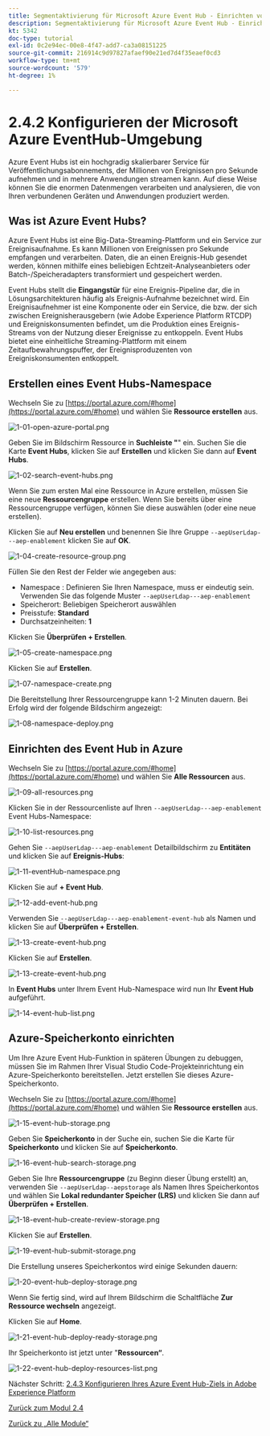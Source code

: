 ```yaml
---
title: Segmentaktivierung für Microsoft Azure Event Hub - Einrichten von Event Hub in Azure
description: Segmentaktivierung für Microsoft Azure Event Hub - Einrichten von Event Hub in Azure
kt: 5342
doc-type: tutorial
exl-id: 0c2e94ec-00e8-4f47-add7-ca3a08151225
source-git-commit: 216914c9d97827afaef90e21ed7d4f35eaef0cd3
workflow-type: tm+mt
source-wordcount: '579'
ht-degree: 1%

---
```


# 2.4.2 Konfigurieren der Microsoft Azure EventHub-Umgebung

Azure Event Hubs ist ein hochgradig skalierbarer Service für Veröffentlichungsabonnements, der Millionen von Ereignissen pro Sekunde aufnehmen und in mehrere Anwendungen streamen kann. Auf diese Weise können Sie die enormen Datenmengen verarbeiten und analysieren, die von Ihren verbundenen Geräten und Anwendungen produziert werden.

## Was ist Azure Event Hubs?

Azure Event Hubs ist eine Big-Data-Streaming-Plattform und ein Service zur Ereignisaufnahme. Es kann Millionen von Ereignissen pro Sekunde empfangen und verarbeiten. Daten, die an einen Ereignis-Hub gesendet werden, können mithilfe eines beliebigen Echtzeit-Analyseanbieters oder Batch-/Speicheradapters transformiert und gespeichert werden.

Event Hubs stellt die **Eingangstür** für eine Ereignis-Pipeline dar, die in Lösungsarchitekturen häufig als Ereignis-Aufnahme bezeichnet wird. Ein Ereignisaufnehmer ist eine Komponente oder ein Service, die bzw. der sich zwischen Ereignisherausgebern (wie Adobe Experience Platform RTCDP) und Ereigniskonsumenten befindet, um die Produktion eines Ereignis-Streams von der Nutzung dieser Ereignisse zu entkoppeln. Event Hubs bietet eine einheitliche Streaming-Plattform mit einem Zeitaufbewahrungspuffer, der Ereignisproduzenten von Ereigniskonsumenten entkoppelt.

## Erstellen eines Event Hubs-Namespace

Wechseln Sie zu [https://portal.azure.com/#home](https://portal.azure.com/#home) und wählen Sie **Ressource erstellen** aus.

![1-01-open-azure-portal.png](./images/101openazureportal.png)

Geben Sie im Bildschirm Ressource in **Suchleiste &quot;**&quot; ein. Suchen Sie die Karte **Event Hubs**, klicken Sie auf **Erstellen** und klicken Sie dann auf **Event Hubs**.

![1-02-search-event-hubs.png](./images/102searcheventhubs.png)

Wenn Sie zum ersten Mal eine Ressource in Azure erstellen, müssen Sie eine neue **Ressourcengruppe** erstellen. Wenn Sie bereits über eine Ressourcengruppe verfügen, können Sie diese auswählen (oder eine neue erstellen).

Klicken Sie auf **Neu erstellen** und benennen Sie Ihre Gruppe `--aepUserLdap---aep-enablement` klicken Sie auf **OK**.

![1-04-create-resource-group.png](./images/104createresourcegroup.png)

Füllen Sie den Rest der Felder wie angegeben aus:

- Namespace : Definieren Sie Ihren Namespace, muss er eindeutig sein. Verwenden Sie das folgende Muster `--aepUserLdap---aep-enablement`
- Speicherort: Beliebigen Speicherort auswählen
- Preisstufe: **Standard**
- Durchsatzeinheiten: **1**

Klicken Sie **Überprüfen + Erstellen**.

![1-05-create-namespace.png](./images/105createnamespace.png)

Klicken Sie auf **Erstellen**.

![1-07-namespace-create.png](./images/107namespacecreate.png)

Die Bereitstellung Ihrer Ressourcengruppe kann 1-2 Minuten dauern. Bei Erfolg wird der folgende Bildschirm angezeigt:

![1-08-namespace-deploy.png](./images/108namespacedeploy.png)

## Einrichten des Event Hub in Azure

Wechseln Sie zu [https://portal.azure.com/#home](https://portal.azure.com/#home) und wählen Sie **Alle Ressourcen** aus.

![1-09-all-resources.png](./images/109allresources.png)

Klicken Sie in der Ressourcenliste auf Ihren `--aepUserLdap---aep-enablement` Event Hubs-Namespace:

![1-10-list-resources.png](./images/110listresources.png)

Gehen Sie `--aepUserLdap---aep-enablement` Detailbildschirm zu **Entitäten** und klicken Sie auf **Ereignis-Hubs**:

![1-11-eventHub-namespace.png](./images/111eventhubnamespace.png)

Klicken Sie auf **+ Event Hub**.

![1-12-add-event-hub.png](./images/112addeventhub.png)

Verwenden Sie `--aepUserLdap---aep-enablement-event-hub` als Namen und klicken Sie auf **Überprüfen + Erstellen**.

![1-13-create-event-hub.png](./images/113createeventhub.png)

Klicken Sie auf **Erstellen**.

![1-13-create-event-hub.png](./images/113createeventhub1.png)

In **Event Hubs** unter Ihrem Event Hub-Namespace wird nun Ihr **Event Hub** aufgeführt.

![1-14-event-hub-list.png](./images/114eventhublist.png)

## Azure-Speicherkonto einrichten

Um Ihre Azure Event Hub-Funktion in späteren Übungen zu debuggen, müssen Sie im Rahmen Ihrer Visual Studio Code-Projekteinrichtung ein Azure-Speicherkonto bereitstellen. Jetzt erstellen Sie dieses Azure-Speicherkonto.

Wechseln Sie zu [https://portal.azure.com/#home](https://portal.azure.com/#home) und wählen Sie **Ressource erstellen** aus.

![1-15-event-hub-storage.png](./images/115eventhubstorage.png)

Geben Sie **Speicherkonto** in der Suche ein, suchen Sie die Karte für **Speicherkonto** und klicken Sie auf **Speicherkonto**.

![1-16-event-hub-search-storage.png](./images/116eventhubsearchstorage.png)

Geben Sie Ihre **Ressourcengruppe** (zu Beginn dieser Übung erstellt) an, verwenden Sie `--aepUserLdap--aepstorage` als Namen Ihres Speicherkontos und wählen Sie **Lokal redundanter Speicher (LRS)** und klicken Sie dann auf **Überprüfen + Erstellen**.

![1-18-event-hub-create-review-storage.png](./images/118eventhubcreatereviewstorage.png)

Klicken Sie auf **Erstellen**.

![1-19-event-hub-submit-storage.png](./images/119eventhubsubmitstorage.png)

Die Erstellung unseres Speicherkontos wird einige Sekunden dauern:

![1-20-event-hub-deploy-storage.png](./images/120eventhubdeploystorage.png)

Wenn Sie fertig sind, wird auf Ihrem Bildschirm die Schaltfläche **Zur Ressource wechseln** angezeigt.

Klicken Sie auf **Home**.

![1-21-event-hub-deploy-ready-storage.png](./images/121eventhubdeployreadystorage.png)

Ihr Speicherkonto ist jetzt unter &quot;**Ressourcen“**.

![1-22-event-hub-deploy-resources-list.png](./images/122eventhubdeployresourceslist.png)

Nächster Schritt: [2.4.3 Konfigurieren Ihres Azure Event Hub-Ziels in Adobe Experience Platform](./ex3.md)

[Zurück zum Modul 2.4](./segment-activation-microsoft-azure-eventhub.md)

[Zurück zu „Alle Module“](./../../../overview.md)
